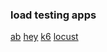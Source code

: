### load testing apps 
[ab](https://httpd.apache.org/docs/2.4/programs/ab.html)
[hey](https://github.com/rakyll/hey)
[k6](https://github.com/loadimpact/k6)
[locust](https://github.com/locustio/locust)
